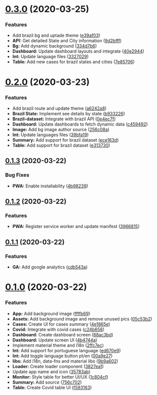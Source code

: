 # [0.3.0](https://github.com/GuiMend/humanity-agains-coronavirus/compare/v0.2.0...v0.3.0) (2020-03-25)


### Features

* Add brazil bg and uptade theme ([e39af03](https://github.com/GuiMend/humanity-agains-coronavirus/commit/e39af0343d5bc0a6ef2edc60a9c908010c363e89))
* **API:** Get detailed State and City information ([9d2bfff](https://github.com/GuiMend/humanity-agains-coronavirus/commit/9d2bfff71668e7e588cb15c21021b3f78c2da83f))
* **Bg:** Add dynamic background ([334d7b6](https://github.com/GuiMend/humanity-agains-coronavirus/commit/334d7b60a7f9885120e9806897f66d39b5039032))
* **Dashboard:** Update dashboard layouts and integrate ([40e2944](https://github.com/GuiMend/humanity-agains-coronavirus/commit/40e29448868c57a8ddb3cf67a1884df0c8d7151a))
* **Int:** Update language files ([3327029](https://github.com/GuiMend/humanity-agains-coronavirus/commit/3327029b8ff28f6477038507aba1076c49e138a7))
* **Table:** Add new cases for brazil states and cities ([7e85706](https://github.com/GuiMend/humanity-agains-coronavirus/commit/7e8570667e2c83f7f58e6191729e667166510f33))



# [0.2.0](https://github.com/GuiMend/humanity-agains-coronavirus/compare/v0.1.3...v0.2.0) (2020-03-23)


### Features

* Add brazil route and update theme ([a6242a8](https://github.com/GuiMend/humanity-agains-coronavirus/commit/a6242a8a28586340b52b97d392d6f71f12a1cfc4))
* **Brazil State:** Implement see details by state ([b933226](https://github.com/GuiMend/humanity-agains-coronavirus/commit/b9332263e6d81a167dc02f2ed015c0cc961388bf))
* **Brazil-dataset:** Integrate with brazil API ([0e4ec7f](https://github.com/GuiMend/humanity-agains-coronavirus/commit/0e4ec7f4ae9e92a8bb8770b4d3349409569f315a))
* **Dashboard:** Update dashboards to fetch dynamic data ([c459492](https://github.com/GuiMend/humanity-agains-coronavirus/commit/c459492a210826b1a59c15f947230a31e515cdfe))
* **Image:** Add bg image author source ([256c08a](https://github.com/GuiMend/humanity-agains-coronavirus/commit/256c08a0d2734e3c034431b0a4df456a8748ba73))
* **Int:** Update languages files ([39bfa19](https://github.com/GuiMend/humanity-agains-coronavirus/commit/39bfa19d8d9e2fd29df8deff08c2ad3a5289f32e))
* **Summary:** Add support for brazil dataset ([ece163d](https://github.com/GuiMend/humanity-agains-coronavirus/commit/ece163daa2670407463bc7c3ceb5b41aae6f581c))
* **Table:** Add support for brazil dataset ([e313730](https://github.com/GuiMend/humanity-agains-coronavirus/commit/e313730772a9f1c584aebe6f87b8b7f2e125fce5))



## [0.1.3](https://github.com/GuiMend/humanity-agains-coronavirus/compare/v0.1.2...v0.1.3) (2020-03-22)


### Bug Fixes

* **PWA:** Enable installability ([4b98239](https://github.com/GuiMend/humanity-agains-coronavirus/commit/4b982393b79b00a8dfeae7a037dbad913ae6ffd6))



## [0.1.2](https://github.com/GuiMend/humanity-agains-coronavirus/compare/v0.1.1...v0.1.2) (2020-03-22)


### Features

* **PWA:** Register service worker and update manifest ([3966815](https://github.com/GuiMend/humanity-agains-coronavirus/commit/39668152b5ba8f04266698e01e408d93df39f3f0))



## [0.1.1](https://github.com/GuiMend/humanity-agains-coronavirus/compare/v0.1.0...v0.1.1) (2020-03-22)


### Features

* **GA:** Add google analytics ([cdb543a](https://github.com/GuiMend/humanity-agains-coronavirus/commit/cdb543a45e46d3e833af83960492a36fe643a41b))



# [0.1.0](https://github.com/GuiMend/humanity-agains-coronavirus/compare/v0.0.0...v0.1.0) (2020-03-22)


### Features

* **App:** Add background image ([ffffb69](https://github.com/GuiMend/humanity-agains-coronavirus/commit/ffffb69a7dbd7fa3f25dbed3f7cbf82defc12d47))
* **Assets:** Add background image and remove unused pics ([05c53b2](https://github.com/GuiMend/humanity-agains-coronavirus/commit/05c53b2c92dc675468063f3a281168e979198a11))
* **Cases:** Create UI for cases summary ([4e1865e](https://github.com/GuiMend/humanity-agains-coronavirus/commit/4e1865e81322613226e0fc909f359b630c64042d))
* **Covid:** Integrate with covid cases ([c24b658](https://github.com/GuiMend/humanity-agains-coronavirus/commit/c24b6587f4f2e3fea88448fcecf762d9d9594806))
* **Dashboard:** Create dashboard screen ([88ac3bd](https://github.com/GuiMend/humanity-agains-coronavirus/commit/88ac3bd17ab829b35083ed283e2328c052a7780b))
* **Dashboard:** Update screen UI ([4b4744a](https://github.com/GuiMend/humanity-agains-coronavirus/commit/4b4744a92348740f20d67f5fa79152a82a584559))
* Implement material theme and i18n ([2ffc7ec](https://github.com/GuiMend/humanity-agains-coronavirus/commit/2ffc7ec45f86876b8240accc8ca8e178e7e51953))
* **Int:** Add support for portuguese language ([ed670e9](https://github.com/GuiMend/humanity-agains-coronavirus/commit/ed670e9d14112270b265752de0c88a601b5dcaa7))
* **Int:** Add toggle language button pt/en ([00a9e27](https://github.com/GuiMend/humanity-agains-coronavirus/commit/00a9e276095e50ce512723451bd94c96a3ac4eb7))
* **libs:** Add i18n, data-fns and material libs ([9b9a602](https://github.com/GuiMend/humanity-agains-coronavirus/commit/9b9a60204e195e04e3a6b0c8b47a0cb6449c57a1))
* **Loader:** Create loader component ([3827ea1](https://github.com/GuiMend/humanity-agains-coronavirus/commit/3827ea1e9fba85e45650442bc38e58fd21fec80e))
* Update app name and icon ([35783ab](https://github.com/GuiMend/humanity-agains-coronavirus/commit/35783abcd96f5068c2f4132eaa4f8b4c5e388131))
* **Monitor:** Style table for better UI/UX ([1c804cf](https://github.com/GuiMend/humanity-agains-coronavirus/commit/1c804cfbe83b79e0034ce904d5a6e92a3c47bb15))
* **Summary:** Add source ([756c702](https://github.com/GuiMend/humanity-agains-coronavirus/commit/756c7023d7c1afe33a8dfc738eb0abab457d421a))
* **Table:** Create Covid table UI ([f593163](https://github.com/GuiMend/humanity-agains-coronavirus/commit/f593163909d9fdd6776d2ab207508117f6e55d08))




